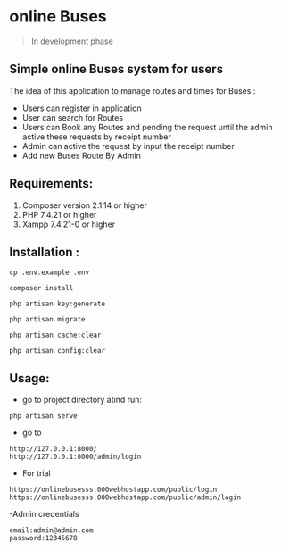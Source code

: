 # online Buses 
>In development phase
## Simple online Buses system for users
The idea of this application to manage routes and times for Buses :
- Users can register in application
- User can search for Routes
- Users can Book any Routes and pending the request until the admin active these requests by receipt number
- Admin can active the request by input the receipt number 
- Add new Buses Route By Admin

## Requirements:
1. Composer version 2.1.14 or higher
2. PHP 7.4.21 or higher
3. Xampp 7.4.21-0 or higher

## Installation :

```
cp .env.example .env
```
```
composer install
```
```
php artisan key:generate
```
```
php artisan migrate
```
```
php artisan cache:clear
```
```
php artisan config:clear
```
## Usage:
- go to project directory atind run:
```
php artisan serve
```
- go to
```
http://127.0.0.1:8000/
http://127.0.0.1:8000/admin/login
```
- For trial
```
https://onlinebusesss.000webhostapp.com/public/login
https://onlinebusesss.000webhostapp.com/public/admin/login
```
-Admin credentials 
```
email:admin@admin.com
password:12345678
```


